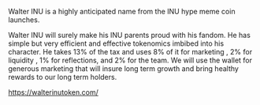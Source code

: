 Walter INU is a highly anticipated name from the INU hype meme coin launches.

Walter INU will surely make his INU parents proud with his fandom. He has simple but very efficient and effective tokenomics imbibed into his character. He takes 13% of the tax and uses 8% of it for marketing , 2% for liquidity , 1% for reflections, and 2% for the team. We will use the wallet for generous marketing that will insure long term growth and bring healthy rewards to our long term holders.

https://walterinutoken.com/
